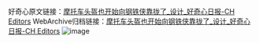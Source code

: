 好奇心原文链接：[摩托车头盔也开始向钢铁侠靠拢了_设计_好奇心日报-CH Editors](https://www.qdaily.com/articles/12408.html)
WebArchive归档链接：[摩托车头盔也开始向钢铁侠靠拢了_设计_好奇心日报-CH Editors](http://web.archive.org/web/20190623172711/https://www.qdaily.com/articles/12408.html)
![image](http://ww3.sinaimg.cn/large/007d5XDply1g3wjrmf6shj30u03ug1kx)